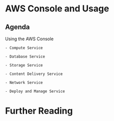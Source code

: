 
# AWS Console and Usage

## Agenda

Using the AWS Console
 
    - Compute Service

    - Database Service

    - Storage Service
    
    - Content Delivery Service

    - Network Service

    - Deploy and Manage Service

# Further Reading